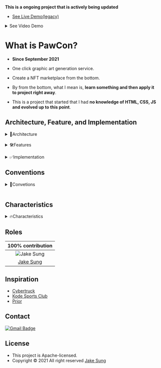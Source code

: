 **This is a ongoing project that is actively being updated**
- [See Live Demo(legacy)](https://bit.ly/hello_visitor)

<details>
  <summary>See Video Demo</summary>

https://user-images.githubusercontent.com/83855174/150664660-1b654cea-00f3-4261-8eb5-b950086948b1.mp4
  
</details>

# What is PawCon?
- **Since September 2021**
- One click graphic art generation service. 
- Create a NFT marketplace from the bottom. 

- By from the bottom, what I mean is, **learn something and then apply it to project right away**.
- This is a project that started that I had **no knowledge of HTML, CSS, JS and evolved up to this point**. 

## Architecture, Feature, and Implementation

<details>
<summary>📐Architecture</summary>

|Type|Before|After|
|:-----:|:----:|:---:|
|Front End|HTML, CSS, JS|HTML, CSS, React/TS|
|Backend|X              |Express/JS => Express/TS or Koa/TS|
|Database|X             |MongoDB or PostgreDB|
|Test|X                 |Mocha, Jest|
|Deployment|Netlify     |Netlify functions|
|CI, CD|X               |Github Actions|
</details>

<br/>

<details>
<summary>🛠Features</summary>

|Main                 |Plan          |Sub                                          |
|:-------------------:|:------------:|:-------------------------------------------:|
|Drawing              |free          |Login/sign up, Shopping cart, Payment, Search|
|Pixelation effect    |free          |Filter effects like Photoshop                | 
|Artwork generation   |paid          |(will be added)                              | 
</details>

<br/>

<details>
<summary>✅Implementation</summary>

- O : fully applied
- △ : partially applied yet
- X : not adopted yet
  
|Unit                                    |Developed|Applied|Learned|
|:--------------------------------------:|:-------:|:-----:|:-----:|
|Responsive web design                   |O        |O      |O      |
|Ajax: Fetch                             |O        |△      |O      |
|Web bundling : Parcel/Webpack           |O        |△      |△      |
|Login(JWT)                              |O        |O      |O      |
|Google Oauth                            |△        |△      |O      |
|Real time chat                          |△        |△      |O      |
|Smart contract                          |X        |X      |X      |
</details>

## Conventions
<details>
<summary>📝Convetions</summary>

### Commit
- feat: functionality added
- fix: bug fixed, minor changes
- chore: installing npms and other chores
- refactor: refactoring existing codes
- docs: readme and other markdowns

### Name and component
#### Name
  - English, 
  - CamelCase
  - Uppercase for constant variables

#### React Component
- default : React/TS Stateless function component + interface props

```ts
interface AppProps { 
  name : string
}
const App = ( { name } : AppProps) => {
  return <div></div>;
};

export default App;
```

</details>

<br/>

## Characteristics
<details>
<summary>🔥Characteristics</summary>

- [ ] Accessible URL 
- [ ] Test codes with Jest and Mocha
- [ ] Auto deployment with Github Actions
- [ ] Design pattern applied
- [ ] Support communities
</details>

## Roles 
|100% contribution|
|:-------:|
|<img src="https://github.com/developerasun.png?size=200" alt="Jake Sung"/>|
|<a href="https://github.com/developerasun">Jake Sung</a>|

## Inspiration
- [Cybertruck](https://bruno-simon.com/#cybertruck)
- [Kode Sports Club](https://www.kodeclubs.com/)
- [Prior](https://prior.co.jp/discover/en)

## Contact
[![Gmail Badge](https://img.shields.io/badge/Gmail-d14836?style=flat-square&logo=Gmail&logoColor=white&link=mailto:designerasun@gmail.com)](mailto:designerasun@gmail.com)

## License 
- This project is Apache-licensed.
- Copyright © 2021 All right reserved [Jake Sung](https://github.com/developerasun) 


